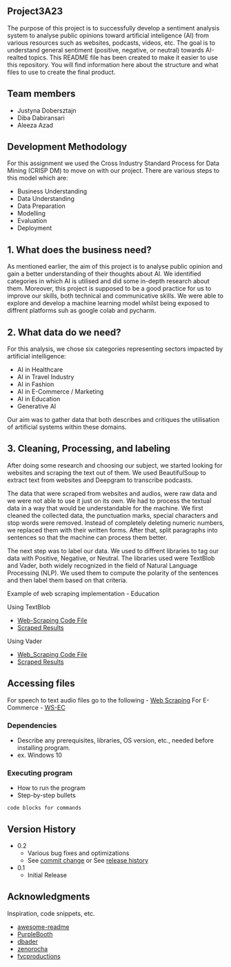 ## Project3A23

The purpose of this project is to successfully develop a sentiment analysis system to analyse public opinions toward artificial inteligence (AI) from various resources such as websites, podcasts, videos, etc. The goal is to understand general sentiment (positive, negative, or neutral) towards AI-realted topics. This README file has been created to make it easier to use this repository. You will find information here about the structure and what files to use to create the final product.

## Team members

* Justyna Dobersztajn
* Diba Dabiransari
* Aleeza Azad

## Development Methodology
For this assignment we used the Cross Industry Standard Process for Data Mining (CRISP DM) to move on with our project. There are various steps to this model which are:
* Business Understanding
* Data Understanding
* Data Preparation
* Modelling
* Evaluation
* Deployment

## 1. What does the business need?
As mentioned earlier, the aim of this project is to analyse public opinion and gain a better understanding of their thoughts about AI. We identified categories in which AI is utilised and did some in-depth research about them.
Moreover, this project is supposed to be a good practice for us to improve our skills, both technical and communicative skills. We were able to explore and develop a machine learning model whilst being exposed to diffrent platforms suh as google colab and pycharm.

## 2. What data do we need?
For this analysis, we chose six categories representing sectors impacted by artificial intelligence:
* AI in Healthcare
* AI in Travel Industry
* AI in Fashion
* AI in E-Commerce / Marketing
* AI in Education
* Generative AI
  
Our aim was to gather data that both describes and critiques the utilisation of artificial systems within these domains.

## 3. Cleaning, Processing, and labeling
After doing some research and choosing our subject, we started looking for websites and scraping the text out of them. We used BeautifulSoup to extract text from websites and Deepgram to transcribe podcasts.

The data that were scraped from websites and audios, were raw data and we were not able to use it just on its own. We had to process the textual data in a way that would be understandable for the machine. We first cleaned the collected data, the punctuation marks, special characters and stop words were removed. Instead of completely deleting numeric numbers, we replaced them with their written forms. After that, split paragraphs into sentences so that the machine can process them better.

The next step was to label our data. We used to diffrent libraries to tag our data with Positive, Negative, or Neutral. The libraries used were TextBlob and Vader, both widely recognized in the field of Natural Language Processing (NLP). We used them to compute the polarity of the sentences and then label them based on that criteria.

Example of web scraping implementation - Education

Using TextBlob
* [Web-Scraping Code File](https://github.com/dibadabir/Project3A23/blob/main/Web%20Scraping/Education/Education_webscrape_code%20file%20without%20numbers%20in%20the%20dataset.ipynb)
* [Scraped Results](https://github.com/dibadabir/Project3A23/blob/main/Web%20Scraping/Education/education%20dataset%20(no%20numbers).csv)

Using Vader
* [Web_Scraping Code File](https://github.com/dibadabir/Project3A23/blob/main/Web%20Scraping/Education/Education_webscrape_(without_numbers)_Vader_ver_.ipynb)
* [Scraped Results](https://github.com/dibadabir/Project3A23/blob/main/Web%20Scraping/Education/Education%20dataset%20(no%20numbers)%20-%20Vader%20ver.csv)
## Accessing files 
For speech to text audio files go to the following - [Web Scraping]() 
For E-Commerce - [WS-EC](https://github.com/dibadabir/Project3A23/tree/main/Web%20Scraping/E-Commerce) 

### Dependencies

* Describe any prerequisites, libraries, OS version, etc., needed before installing program.
* ex. Windows 10

### Executing program

* How to run the program
* Step-by-step bullets
```
code blocks for commands
```

## Version History

* 0.2
    * Various bug fixes and optimizations
    * See [commit change]() or See [release history]()
* 0.1
    * Initial Release

## Acknowledgments

Inspiration, code snippets, etc.
* [awesome-readme](https://github.com/matiassingers/awesome-readme)
* [PurpleBooth](https://gist.github.com/PurpleBooth/109311bb0361f32d87a2)
* [dbader](https://github.com/dbader/readme-template)
* [zenorocha](https://gist.github.com/zenorocha/4526327)
* [fvcproductions](https://gist.github.com/fvcproductions/1bfc2d4aecb01a834b46)
